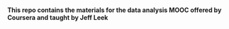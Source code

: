 #### This repo contains the materials for the data analysis MOOC offered by Coursera and taught by Jeff Leek